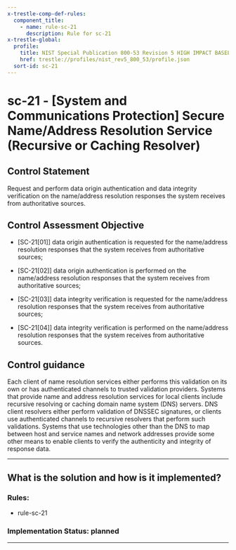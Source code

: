 ```yaml
---
x-trestle-comp-def-rules:
  component_title:
    - name: rule-sc-21
      description: Rule for sc-21
x-trestle-global:
  profile:
    title: NIST Special Publication 800-53 Revision 5 HIGH IMPACT BASELINE
    href: trestle://profiles/nist_rev5_800_53/profile.json
  sort-id: sc-21
---
```


# sc-21 - \[System and Communications Protection\] Secure Name/Address Resolution Service (Recursive or Caching Resolver)

## Control Statement

Request and perform data origin authentication and data integrity verification on the name/address resolution responses the system receives from authoritative sources.

## Control Assessment Objective

- \[SC-21[01]\] data origin authentication is requested for the name/address resolution responses that the system receives from authoritative sources;

- \[SC-21[02]\] data origin authentication is performed on the name/address resolution responses that the system receives from authoritative sources;

- \[SC-21[03]\] data integrity verification is requested for the name/address resolution responses that the system receives from authoritative sources;

- \[SC-21[04]\] data integrity verification is performed on the name/address resolution responses that the system receives from authoritative sources.

## Control guidance

Each client of name resolution services either performs this validation on its own or has authenticated channels to trusted validation providers. Systems that provide name and address resolution services for local clients include recursive resolving or caching domain name system (DNS) servers. DNS client resolvers either perform validation of DNSSEC signatures, or clients use authenticated channels to recursive resolvers that perform such validations. Systems that use technologies other than the DNS to map between host and service names and network addresses provide some other means to enable clients to verify the authenticity and integrity of response data.

______________________________________________________________________

## What is the solution and how is it implemented?

<!-- For implementation status enter one of: implemented, partial, planned, alternative, not-applicable -->

<!-- Note that the list of rules under ### Rules: is read-only and changes will not be captured after assembly to JSON -->

<!-- Add control implementation description here for control: sc-21 -->

### Rules:

  - rule-sc-21

### Implementation Status: planned

______________________________________________________________________
